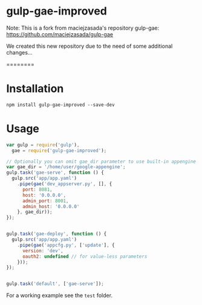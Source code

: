 gulp-gae-improved
========

Note: This is a fork from maciejzasada's repository gulp-gae:  https://github.com/maciejzasada/gulp-gae

We created this new repository due to the need of some additional changes...

========

# Installation
`npm install gulp-gae-improved --save-dev`

# Usage
```javascript
var gulp = require('gulp'),
  gae = require('gulp-gae-improved');

// Optionally you can omit gae_dir parameter to use built-in appengine library
var gae_dir = '/home/user/google-appengine';
gulp.task('gae-serve', function () {
  gulp.src('app/app.yaml')
    .pipe(gae('dev_appserver.py', [], {
      port: 8081,
      host: '0.0.0.0',
      admin_port: 8001,
      admin_host: '0.0.0.0'
    }, gae_dir));
});


gulp.task('gae-deploy', function () {
  gulp.src('app/app.yaml')
    .pipe(gae('appcfg.py', ['update'], {
      version: 'dev',
      oauth2: undefined // for value-less parameters
    }));
});


gulp.task('default', ['gae-serve']);

```

For a working example see the `test` folder.
